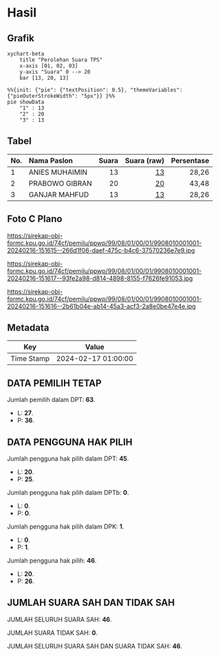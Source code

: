 # Hasil

## Grafik

```mermaid
xychart-beta
    title "Perolehan Suara TPS"
    x-axis [01, 02, 03]
    y-axis "Suara" 0 --> 20
    bar [13, 20, 13]
```

```mermaid
%%{init: {"pie": {"textPosition": 0.5}, "themeVariables": {"pieOuterStrokeWidth": "5px"}} }%%
pie showData
    "1" : 13
    "2" : 20
    "3" : 13
```

## Tabel

| No. | Nama Paslon    | Suara | Suara (raw) | Persentase |
|:--- |:-------------- | -----:| -----------:| ----------:|
| 1   | ANIES MUHAIMIN | 13    | [13][p-1]   | 28,26      |
| 2   | PRABOWO GIBRAN | 20    | [20][p-2]   | 43,48      |
| 3   | GANJAR MAHFUD  | 13    | [13][p-3]   | 28,26      |


[p-1]: https://github.com/gigit-pemilu/pemilu-2024-99-luar-negeri/blob/main/pilpres/hitung-suara/sub/99-luar-negeri/sub/08-astana-kazakhstan/sub/01-astana-kazakhstan/sub/0001-astana-kazakhstan/sub/001-pos-001/sub/paslon-1.txt
[p-2]: https://github.com/gigit-pemilu/pemilu-2024-99-luar-negeri/blob/main/pilpres/hitung-suara/sub/99-luar-negeri/sub/08-astana-kazakhstan/sub/01-astana-kazakhstan/sub/0001-astana-kazakhstan/sub/001-pos-001/sub/paslon-2.txt
[p-3]: https://github.com/gigit-pemilu/pemilu-2024-99-luar-negeri/blob/main/pilpres/hitung-suara/sub/99-luar-negeri/sub/08-astana-kazakhstan/sub/01-astana-kazakhstan/sub/0001-astana-kazakhstan/sub/001-pos-001/sub/paslon-3.txt

## Foto C Plano

https://sirekap-obj-formc.kpu.go.id/74cf/pemilu/ppwp/99/08/01/00/01/9908010001001-20240216-151615--266d1f06-daef-475c-b4c6-37570236e7e9.jpg

https://sirekap-obj-formc.kpu.go.id/74cf/pemilu/ppwp/99/08/01/00/01/9908010001001-20240216-151617--93fe2a98-d814-4898-8155-f7626fe91053.jpg

https://sirekap-obj-formc.kpu.go.id/74cf/pemilu/ppwp/99/08/01/00/01/9908010001001-20240216-151616--2b61b04e-ab14-45a3-acf3-2a8e0be47e4e.jpg


## Metadata

| Key        | Value               |
| ---------- | ------------------- |
| Time Stamp | 2024-02-17 01:00:00 |


## DATA PEMILIH TETAP

Jumlah pemilih dalam DPT: **63**.
 * L: **27**.
 * P: **36**.

## DATA PENGGUNA HAK PILIH

Jumlah pengguna hak pilih dalam DPT: **45**.
 * L: **20**.
 * P: **25**.

Jumlah pengguna hak pilih dalam DPTb: **0**.
 * L: **0**.
 * P: **0**.

Jumlah pengguna hak pilih dalam DPK: **1**.
 * L: **0**.
 * P: **1**.

Jumlah pengguna hak pilih: **46**.
 * L: **20**.
 * P: **26**.

## JUMLAH SUARA SAH DAN TIDAK SAH

JUMLAH SELURUH SUARA SAH: **46**.

JUMLAH SUARA TIDAK SAH: **0**.

JUMLAH SELURUH SUARA SAH DAN SUARA TIDAK SAH: **46**.



